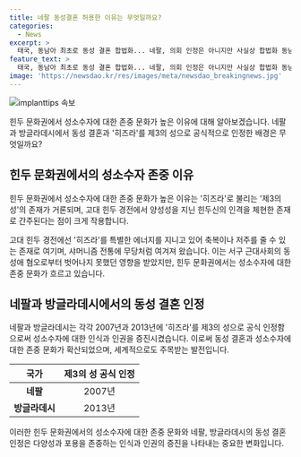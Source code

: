```yaml
---
title: 네팔 동성결혼 허용한 이유는 무엇일까요?
categories:
  - News
excerpt: >
  태국, 동남아 최초로 동성 결혼 합법화... 네팔, 의회 인정은 아니지만 사실상 합법화 동남아 태국이 동성 결혼을 합법화한 후, 태국 이전에 이미 대만과 네팔이 동성혼을 합법화했다. 네팔은 의회에서 동성 결혼을 인정한 것은 아니지만 사실상 동성의 결혼을 합법화했다. 세계 최초로 제3의 성을 공식적으로 인정한 네팔은 성소수자 친화적 문화로 알려져 있으며, 이는 힌두교 전통과 히즈라라 불리는 제3의 성의 존재 때문으로 분석된다.
feature_text: >
  태국, 동남아 최초로 동성 결혼 합법화... 네팔, 의회 인정은 아니지만 사실상 합법화 동남아 태국이 동성 결혼을 합법화한 후, 태국 이전에 이미 대만과 네팔이 동성혼을 합법화했다. 네팔은 의회에서 동성 결혼을 인정한 것은 아니지만 사실상 동성의 결혼을 합법화했다. 세계 최초로 제3의 성을 공식적으로 인정한 네팔은 성소수자 친화적 문화로 알려져 있으며, 이는 힌두교 전통과 히즈라라 불리는 제3의 성의 존재 때문으로 분석된다.
image: 'https://newsdao.kr/res/images/meta/newsdao_breakingnews.jpg'
---
```


<p><img src="https://newsdao.kr/res/images/meta/newsdao_breakingnews.jpg" alt="implanttips 속보" /></p>

<p>힌두 문화권에서 성소수자에 대한 존중 문화가 높은 이유에 대해 알아보겠습니다. 네팔과 방글라데시에서 동성 결혼과 '히즈라'를 제3의 성으로 공식적으로 인정한 배경은 무엇일까요?</p>

<h2 data-ke-size="size26">힌두 문화권에서의 성소수자 존중 이유</h2>

<p data-ke-size="size16">힌두 문화권에서 성소수자에 대한 존중 문화가 높은 이유는 '히즈라'로 불리는 '제3의 성'의 존재가 거론되며, 고대 힌두 경전에서 양성성을 지닌 힌두신의 인격을 체현한 존재로 간주된다는 점이 크게 작용합니다.</p>

<p data-ke-size="size16">고대 힌두 경전에선 '히즈라'를 특별한 에너지를 지니고 있어 축복이나 저주를 줄 수 있는 존재로 여기며, 샤머니즘 전통에 무당처럼 여겨져 왔습니다. 이는 서구 근대사회의 동성애 혐오로부터 벗어나지 못했던 영향을 받았지만, 힌두 문화권에서는 성소수자에 대한 존중 문화가 흐르고 있습니다.</p>

<h2 data-ke-size="size26">네팔과 방글라데시에서의 동성 결혼 인정</h2>

<p data-ke-size="size16">네팔과 방글라데시는 각각 2007년과 2013년에 '히즈라'를 제3의 성으로 공식 인정함으로써 성소수자에 대한 인식과 인권을 증진시켰습니다. 이로써 동성 결혼과 성소수자에 대한 존중 문화가 확산되었으며, 세계적으로도 주목받는 발전입니다.</p>

<table>
<thead>
<tr>
<th style="text-align: center;">국가</th>
<th style="text-align: center;">제3의 성 공식 인정</th>
</tr>
</thead>
<tbody>
<tr>
<td style="text-align: center;"><b>네팔</b></td>
<td style="text-align: center;">2007년</td>
</tr>
<tr>
<td style="text-align: center;"><b>방글라데시</b></td>
<td style="text-align: center;">2013년</td>
</tr>
</tbody>
</table>

<p>이러한 힌두 문화권에서의 성소수자에 대한 존중 문화와 네팔, 방글라데시의 동성 결혼 인정은 다양성과 포용을 존중하는 인식과 인권의 증진을 나타내는 중요한 변화입니다.</p>

